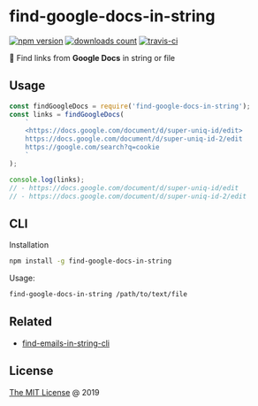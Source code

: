 # find-google-docs-in-string

[![npm version](https://badge.fury.io/js/find-google-docs-in-string.svg)](https://badge.fury.io/js/find-google-docs-in-string)
[![downloads count](https://img.shields.io/npm/dt/find-google-docs-in-string.svg)](https://www.npmjs.com/~piecioshka)
[![travis-ci](https://api.travis-ci.com/piecioshka/find-google-docs-in-string.svg?branch=master)](https://app.travis-ci.com/github/piecioshka/find-google-docs-in-string)

:hammer: Find links from **Google Docs** in string or file

## Usage

```javascript
const findGoogleDocs = require('find-google-docs-in-string');
const links = findGoogleDocs(
    `
    <https://docs.google.com/document/d/super-uniq-id/edit>
    https://docs.google.com/document/d/super-uniq-id-2/edit
    https://google.com/search?q=cookie
    `
);

console.log(links);
// - https://docs.google.com/document/d/super-uniq-id/edit
// - https://docs.google.com/document/d/super-uniq-id-2/edit
```

## CLI

Installation

```bash
npm install -g find-google-docs-in-string
```

Usage:

```bash
find-google-docs-in-string /path/to/text/file
```

## Related

* [find-emails-in-string-cli](https://github.com/piecioshka/find-emails-in-string-cli)

## License

[The MIT License](http://piecioshka.mit-license.org) @ 2019
